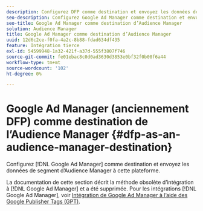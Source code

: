 ```yaml
---
description: Configurez DFP comme destination et envoyez les données de segment d’Audience Manager à cette plateforme.
seo-description: Configurez Google Ad Manager comme destination et envoyez les données de segment d’Audience Manager à cette plateforme.
seo-title: Google Ad Manager comme destination d’Audience Manager
solution: Audience Manager
title: Google Ad Manager comme destination d’Audience Manager
uuid: 12d6c2ce-f0fa-4a2c-8b88-fdad634df435
feature: Intégration tierce
exl-id: 54599948-1a32-421f-a37d-555f3807f746
source-git-commit: fe01ebac8c0d0ad3630d3853e0bf32f0b00f6a44
workflow-type: tm+mt
source-wordcount: '102'
ht-degree: 0%

---
```


# Google Ad Manager (anciennement DFP) comme destination de l’Audience Manager {#dfp-as-an-audience-manager-destination}

Configurez [!DNL Google Ad Manager] comme destination et envoyez les données de segment d’Audience Manager à cette plateforme.

La documentation de cette section décrit la méthode obsolète d’intégration à [!DNL Google Ad Manager] et a été supprimée. Pour les intégrations [!DNL Google Ad Manager], voir [Intégration de Google Ad Manager à l’aide des Google Publisher Tags (GPT)](../integration/gpt-aam-destination/gpt-aam-requirements.md).
